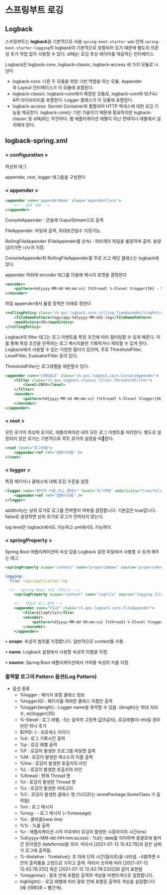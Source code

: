 # 스프링부트 로깅

## Logback

스프링부트는 **logback**을 기본적으로 사용 
`spring-boot-starter-web` 안에 `spring-boot-starter-logging`의 logback이 기본적으로 포함되어 있기 때문에 별도의 의존성 추가 작업 없이 사용할 수 있다. 
slf4j는 로깅 추상 레이어를 제공하는 인터페이스

Logback은 logback-core, logback-classic, logback-access 세 가지 모듈로 나뉜다

* logback-core: 다른 두 모듈을 위한 기반 역할을 하는 모듈. Appender와 Layout 인터페이스가 이 모듈에 포함된다.
* logback-classic: logback-core에서 확장된 모듈로, logback-core와 SLF4J API 라이브러리를 포함한다. Logger 클래스가 이 모듈에 포함된다.
* logback-access: Servlet Container와 통합되어 HTTP 액세스에 대한 로깅 기능을 제공한다. logback-core는 기반 기술이기 때문에 필요하지만 logback-classic 및 slf4j와는 무관하다. 웹 애플리케이션 레벨이 아닌 컨테이너 레벨에서 설치돼야 한다.

## logback-spring.xml

### < configuration >

최상위 태그

appender, root, logger 태그들을 구성한다 

### < appender >

```xml
<appender name="appenderName" class="appenderClass">
    <!-- 설정 내용 -->
</appender>
```

ConsoleAppender : 콘솔에 OuputStream으로 출력

FileAppender: 파일에 출력, 최대보관일수 지정가능.

RollingFileAppender (FileAppender를 상속) : 여러개의 파일을 롤링하며 출력. 용량 넘어가면 나누어 저장.

ConsoleAppender와 RollingFileAppender를 주로 쓰고 해당 클래스는 logback에 있다. 

appender 하위에 encoder 태그를 이용해 메시지 포맷을 결정한다 

```xml
<encoder>
    <pattern>%d{yyyy-MM-dd HH:mm:ss} [%thread] %-5level %logger{36} - %msg%n</pattern>
</encoder>
```

파일 appender에서 롤링 정책은 아래로 정한다 

```xml
<rollingPolicy class="ch.qos.logback.core.rolling.TimeBasedRollingPolicy">
    <fileNamePattern>logs/app-%d{yyyy-MM-dd}.log</fileNamePattern>
    <maxHistory>30</maxHistory>
</rollingPolicy>
```

Logback의 filter 태그는 로그 이벤트를 특정 조건에 따라 필터링할 수 있게 해준다. 이를 통해 특정 조건을 만족하는 로그 메시지들만 기록하거나 제외할 수 있게 한다. Logback에서 사용할 수 있는 다양한 필터가 있으며, 주로 ThresholdFilter, LevelFilter, EvaluatorFilter 등이 있다.

ThresholdFilter는 로그레벨을 제한할수 있다. 



```xml
<appender name="CONSOLE" class="ch.qos.logback.core.ConsoleAppender">
    <filter class="ch.qos.logback.classic.filter.ThresholdFilter">
        <level>INFO</level>
    </filter>
    <encoder>
        <pattern>%d{yyyy-MM-dd HH:mm:ss} [%thread] %-5level %logger{36} - %msg%n</pattern>
    </encoder>
</appender>
```

### < root >

모든 로거의 최상위 로거로, 애플리케이션 내의 모든 로그 이벤트를 처리한다. 별도로 설정되지 않은 로거는 기본적으로 루트 로거의 설정을 따른다.

```xml
<root level="로그레벨">
    <appender-ref ref="앱펜더이름" />
</root>
```

### < logger >

특정 패키지나 클래스에 대해 로깅 수준을 설정

```xml
<logger name="패키지.이름.또는.클래스" level="로그레벨" additivity="true/false">
    <appender-ref ref="앱펜더이름" />
</logger>
```

additivity는 상위 로거로 로그를 전파할지 여부를 결정합니다. 기본값은 true입니다. false로 설정하면 상위 로거로 로그가 전파되지 않는다.



log level은 logback에서도 가능하고 yml에서도 가능하다. 



### < springProperty >

Spring Boot 애플리케이션의 속성 값을 Logback 설정 파일에서 사용할 수 있게 해주는 태그

```xml
<springProperty scope="context" name="propertyName" source="propertyKey" />
```

```yml
logging:
  file: logs/application.log
```

```xml
  <!-- Spring Boot 속성 가져오기 -->
    <springProperty scope="context" name="logFile" source="logging.file" />

    <!-- 파일로 로그 출력 -->
    <appender name="FILE" class="ch.qos.logback.core.FileAppender">
        <file>${logFile}</file>
        <encoder>
            <pattern>%d{yyyy-MM-dd HH:mm:ss} [%thread] %-5level %logger{36} - %msg%n</pattern>
        </encoder>
    </appender>
```

• **scope**: 속성의 범위를 지정합니다. 일반적으로 context를 사용.

• **name**: Logback 설정에서 사용할 속성의 이름을 지정.

• **source**: Spring Boot 애플리케이션에서 가져올 속성의 키를 지정.

### 출력할 로그의 Pattern 옵션(Log Pattern)

* 옵션 종류
  * %logger : 패키지 포함 클래스 정보
  * %logger{0} : 패키지를 제외한 클래스 이름만 출력
  * %logger{length} : Logger name을 축약할 수 있음. {length}는 최대 자리 수, ex)logger{35}
  * %-5level : 로그 레벨, -5는 출력의 고정폭 값(5글자), 로깅레벨이i nfo일 경우 빈칸 하나 추가
  * ${PID:-} : 프로세스 아이디
  * %d : 로그 기록시간 출력
  * %p : 로깅 레벨 출력
  * %F : 로깅이 발생한 프로그램 파일명 출력
  * %M : 로깅이 발생한 메소드의 이름 출력
  * %line : 로깅이 발생한 호출지의 라인
  * %L : 로깅이 발생한 호출지의 라인
  * %thread : 현재 Thread 명
  * %t : 로깅이 발생한 Thread 명
  * %c : 로깅이 발생한 카테고리
  * %C : 로깅이 발생한 클래스 명 (%C{2}는 somePackage.SomeClass 가 출력됨)
  * %m : 로그 메시지
  * %msg : - 로그 메시지 (=%message)
  * %n : 줄바꿈(new line)
  * %% : %를 출력
  * %r : 애플리케이션 시작 이후부터 로깅이 발생한 시점까지의 시간(ms)
  * %d{yyyy-MM-dd-HH:mm:ss:sss} : %d는 date를 의미하며 중괄호에 들어간 문자열은 dateformat을 의미. 따라서 [2021-07-12 12:42:78]과 같은 날짜가 로그에 출력됨.
  * %-4relative : %relative는 초 아래 단위 시간(밀리초)을 나타냄. -4를하면 4칸의 출력폼을 고정으로 가지고 출력. 따라서 숫자에 따라 [2021-07-12 12:42:78:232] 혹은 [2021-07-12 12:42:78:2332]와 같이 표현됨
  * %magenta() : 괄호 안에 포함된 출력의 색상을 마젠타색으로 설정합니다.
  * highlight() - 로깅 레벨에 따라 괄호 안에 포함된 출력의 색상을 설정합니다(예: ERROR = 빨간색).




